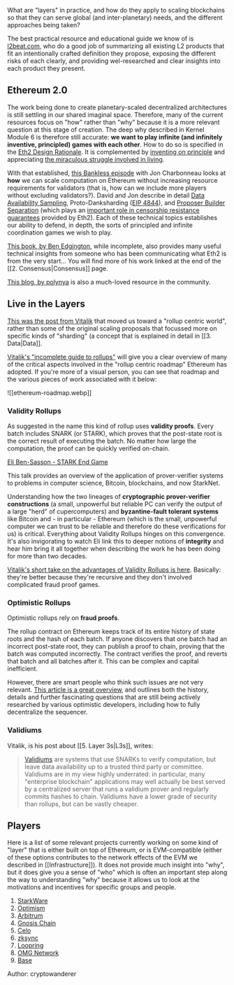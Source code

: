 What are "layers" in practice, and how do they apply to scaling blockchains so that they can serve global (and inter-planetary) needs, and the different approaches being taken? 

The best practical resource and educational guide we know of is [l2beat.com](https://l2beat.com/), who do a good job of summarizing all existing L2 products that fit an intentionally crafted definition they propose, exposing the different risks of each clearly, and providing wel-researched and clear insights into each product they present.

## Ethereum 2.0

The work being done to create planetary-scaled decentralized architectures is still settling in our shared imaginal space. Therefore, many of the current resources focus on "how" rather than "why" because it is a more relevant question at this stage of creation. The deep why described in Kernel Module 6 is therefore still accurate: **we want to play infinite (and infinitely inventive, principled) games with each other**. How to do so is specified in the [Eth2 Design Rationale](https://www.kernel.community/en/learn/module-6/serenity). It is complemented by [inventing on principle](https://www.kernel.community/en/learn/module-6/inventing-on-principle) and appreciating [the miraculous struggle involved in living](https://www.kernel.community/en/learn/module-6/duende).

With that established, [this Bankless episode](https://www.youtube.com/watch?v=xuLyZaty9iI) with Jon Charbonneau looks at **how** we can scale computation on Ethereum without increasing resource requirements for validators (that is, how can we include more players without excluding validators?). David and Jon describe in detail [Data Availability Sampling](https://hackmd.io/@vbuterin/sharding_proposal), Proto-Danksharding ([EIP 4844](https://www.eip4844.com/)), and [Proposer Builder Separation](https://archive.devcon.org/archive/watch/6/updates-on-proposer-builder-separation/?tab=YouTube) (which plays an [important role in censorship resistance guarantees](https://notes.ethereum.org/@vbuterin/pbs_censorship_resistance) provided by Eth2). Each of these technical topics establishes our ability to defend, in depth, the sorts of principled and infinite coordination games we wish to play.

[This book, by Ben Edgington](https://eth2book.info/latest/), while incomplete, also provides many useful technical insights from someone who has been communicating what Eth2 is from the very start... You will find more of his work linked at the end of the [[2. Consensus|Consensus]] page.

[This blog, by polynya](https://polynya.mirror.xyz/) is also a much-loved resource in the community.

## Live in the Layers

[This was the post from Vitalik](https://ethereum-magicians.org/t/a-rollup-centric-ethereum-roadmap/4698) that moved us toward a "rollup centric world", rather than some of the original scaling proposals that focussed more on specific kinds of "sharding" (a concept that is explained in detail in [[3. Data|Data]].

[Vitalik's "incomplete guide to rollups"](https://vitalik.ca/general/2021/01/05/rollup.html) will give you a clear overview of many of the critical aspects involved in the "rollup centric roadmap" Ethereum has adopted. If you're more of a visual person, you can see that roadmap and the various pieces of work associated with it below:

![[ethereum-roadmap.webp]]

### Validity Rollups

As suggested in the name this kind of rollup uses **validity proofs**. Every batch includes SNARK (or STARK), which proves that the post-state root is the correct result of executing the batch. No matter how large the computation, the proof can be quickly verified on-chain.

[Eli Ben-Sasson - STARK End Game](https://www.youtube.com/watch?v=Y1L0CJmhQvc )

This talk provides an overview of the application of prover-verifier systems to problems in computer science, Bitcoin, blockchains, and now StarkNet. 

Understanding how the two lineages of **cryptographic prover-verifier constructions** (a small, unpowerful but reliable PC can verify the output of a large "herd" of cupercomputers) and **byzantine-fault tolerant systems** like Bitcoin and - in particular - Ethereum (which is the small, unpowerful computer we can trust to be reliable and therefore do these verifications for us) is critical. Everything about Validity Rollups hinges on this convergence. It's also invigorating to watch Eli link this to deeper notions of **integrity** and hear him bring it all together when describing the work he has been doing for more than two decades.

[Vitalik's short take on the advantages of Validity Rollups is here](https://ethereum-magicians.org/t/a-rollup-centric-ethereum-roadmap/4698/5). Basically: they're better because they're recursive and they don't involved complicated fraud proof games.

### Optimistic Rollups

Optimistic rollups rely on **fraud proofs**.

The rollup contract on Ethereum keeps track of its entire history of state roots and the hash of each batch. If anyone discovers that one batch had an incorrect post-state root, they can publish a proof to chain, proving that the batch was computed incorrectly. The contract verifies the proof, and reverts that batch and all batches after it. This can be complex and capital inefficient.

However, there are smart people who think such issues are not very relevant. [This article is a great overview](https://research.paradigm.xyz/rollups), and outlines both the history, details and further fascinating questions that are still being actively researched by various optimistic developers, including how to fully decentralize the sequencer.

### Validiums

Vitalik, is his post about [[5. Layer 3s|L3s]], writes:

>[Validiums](https://ethereum.org/en/developers/docs/scaling/validium/) are systems that use SNARKs to verify computation, but leave data availability up to a trusted third party or committee. Validiums are in my view highly underrated: in particular, many "enterprise blockchain" applications may well actually be best served by a centralized server that runs a validium prover and regularly commits hashes to chain. Validiums have a lower grade of security than rollups, but can be vastly cheaper.

## Players

Here is a list of some relevant projects currently working on some kind of "layer" that is either built on top of Ethereum, or is EVM-compatible (either of these options contributes to the network effects of the EVM we described in [[Infrastructure]]). It does not provide much insight into "why", but it does give you a sense of "who" which is often an important step along the way to understanding "why" because it allows us to look at the motivations and incentives for specific groups and people.

1. [StarkWare](https://starkware.co/)
2. [Optimism](https://www.optimism.io/)
3. [Arbitrum](https://arbitrum.io/)
4. [Gnosis Chain](https://www.gnosis.io/)
5. [Celo](https://celo.org/)
6. [zksync](https://zksync.io/)
7. [Loopring](https://loopring.io/#/)
8. [OMG Network](https://docs.omg.network/)
9. [Base](https://base.org/)

Author: cryptowanderer